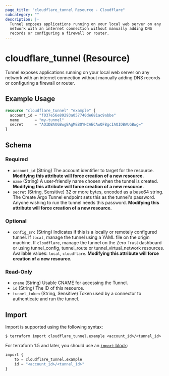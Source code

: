 ```yaml
---
page_title: "cloudflare_tunnel Resource - Cloudflare"
subcategory: ""
description: |-
  Tunnel exposes applications running on your local web server on any
  network with an internet connection without manually adding DNS
  records or configuring a firewall or router.
---
```


# cloudflare_tunnel (Resource)

Tunnel exposes applications running on your local web server on any
network with an internet connection without manually adding DNS
records or configuring a firewall or router.

## Example Usage

```terraform
resource "cloudflare_tunnel" "example" {
  account_id = "f037e56e89293a057740de681ac9abbe"
  name       = "my-tunnel"
  secret     = "AQIDBAUGBwgBAgMEBQYHCAECAwQFBgcIAQIDBAUGBwg="
}
```
<!-- schema generated by tfplugindocs -->
## Schema

### Required

- `account_id` (String) The account identifier to target for the resource. **Modifying this attribute will force creation of a new resource.**
- `name` (String) A user-friendly name chosen when the tunnel is created. **Modifying this attribute will force creation of a new resource.**
- `secret` (String, Sensitive) 32 or more bytes, encoded as a base64 string. The Create Argo Tunnel endpoint sets this as the tunnel's password. Anyone wishing to run the tunnel needs this password. **Modifying this attribute will force creation of a new resource.**

### Optional

- `config_src` (String) Indicates if this is a locally or remotely configured tunnel. If `local`, manage the tunnel using a YAML file on the origin machine. If `cloudflare`, manage the tunnel on the Zero Trust dashboard or using tunnel_config, tunnel_route or tunnel_virtual_network resources. Available values: `local`, `cloudflare`. **Modifying this attribute will force creation of a new resource.**

### Read-Only

- `cname` (String) Usable CNAME for accessing the Tunnel.
- `id` (String) The ID of this resource.
- `tunnel_token` (String, Sensitive) Token used by a connector to authenticate and run the tunnel.

## Import

Import is supported using the following syntax:

```shell
$ terraform import cloudflare_tunnel.example <account_id>/<tunnel_id>
```

For terraform 1.5 and later, you should use an [`import` block](https://developer.hashicorp.com/terraform/language/import):
```terraform
import {
    to = cloudflare_tunnel.example
    id = "<account_id>/<tunnel_id>"
}
```
